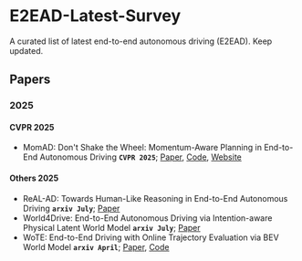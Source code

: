 # E2EAD-Latest-Survey
A curated list of latest end-to-end autonomous driving (E2EAD). Keep updated. 

## Papers
### 2025

#### CVPR 2025
* MomAD: Don't Shake the Wheel: Momentum-Aware Planning in End-to-End Autonomous Driving __`CVPR 2025`__; [Paper](https://arxiv.org/abs/2503.03125), [Code](https://github.com/adept-thu/MomAD), [Website](https://4dvlab.github.io/project_page/realad)

#### Others 2025
* ReAL-AD: Towards Human-Like Reasoning in End-to-End Autonomous Driving  __`arxiv July`__; [Paper](https://arxiv.org/pdf/2507.12499)
* World4Drive: End-to-End Autonomous Driving via Intention-aware Physical Latent World Model __`arxiv July`__; [Paper](https://arxiv.org/abs/2507.00603)
* WoTE: End-to-End Driving with Online Trajectory Evaluation via BEV World Model __`arxiv April`__; [Paper](https://arxiv.org/abs/2504.01941), [Code](https://github.com/liyingyanUCAS/WoTE)
